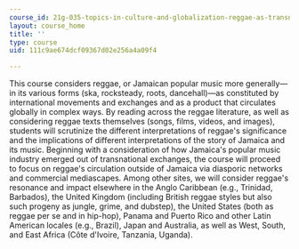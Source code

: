 ```yaml
---
course_id: 21g-035-topics-in-culture-and-globalization-reggae-as-transnational-culture-fall-2010
layout: course_home
title: ''
type: course
uid: 111c9ae674dcf09367d02e256a4a09f4

---
```

This course considers reggae, or Jamaican popular music more generally—in its various forms (ska, rocksteady, roots, dancehall)—as constituted by international movements and exchanges and as a product that circulates globally in complex ways. By reading across the reggae literature, as well as considering reggae texts themselves (songs, films, videos, and images), students will scrutinize the different interpretations of reggae's significance and the implications of different interpretations of the story of Jamaica and its music. Beginning with a consideration of how Jamaica's popular music industry emerged out of transnational exchanges, the course will proceed to focus on reggae's circulation outside of Jamaica via diasporic networks and commercial mediascapes. Among other sites, we will consider reggae's resonance and impact elsewhere in the Anglo Caribbean (e.g., Trinidad, Barbados), the United Kingdom (including British reggae styles but also such progeny as jungle, grime, and dubstep), the United States (both as reggae per se and in hip-hop), Panama and Puerto Rico and other Latin American locales (e.g., Brazil), Japan and Australia, as well as West, South, and East Africa (Côte d'Ivoire, Tanzania, Uganda).
